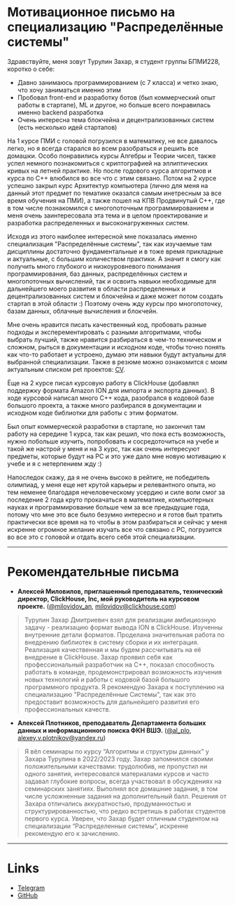 # Мотивационное письмо на специализацию "Распределённые системы"

Здравствуйте, меня зовут Турулин Захар, я студент группы БПМИ228, коротко о себе:
- Давно занимаюсь программированием (с 7 класса) и четко знаю, что хочу заниматься именно этим
- Пробовал front-end и разработку ботов (был коммерческий опыт работы в стартапе), ML и другое, но больше всего понравилась именно backend разработка
- Очень интересна тема блокчейна и децентрализованных систем (есть несколько идей стартапов)

На 1 курсе ПМИ с головой погрузился в математику, не все давалось легко, но я всегда старался во всем разобраться и решить все домашки. Особо понравились курсы Алгебры и Теории чисел, также успел немного познакомиться с криптографией на эллиптических кривых на летней практике. Но после годового курса алгоритмов и курса по С++ влюбился во все что с этим связано. Потом на 2 курсе успешно закрыл курс Архитектур компьютера (лично для меня на данный этот предмет по тематике оказался самым инетресным за все время обучения на ПМИ), а также пошел на КПВ Продвинутый С++, где в том числе познакомился с многопоточным программированием и меня очень заинтересовала эта тема и в целом проектирование и разработка распределенных и высоконагруженных систем.

Исходя из этого наиболее интересной мне показалась именно специализация "Распределённые системы", так как изучаемые там дисциплины достаточно фундаментальные и в тоже время прикладные и актуальные, с большим количеством практики. А значит я смогу как получить много глубокого и низкоуровневого понимания программирования, баз данных, распределённых систем и многопоточных вычислений, так и освоить навыки необходимые для дальнейшего моего развития в области распределенных и децентрализованных систем и блокчейна и даже может потом создать стартап в этой области :) Поэтому очень жду курсы про многопоточку, базам данных, облачные вычисления и блокчейн.

Мне очень нравится писать качественный код, пробовать разные подходы и эксперементировать с разными алгоритмами, чтобы выбрать лучший, также нравится разбираться в чем-то техническом и сложном, рыться в документации и исходном коде, чтобы точно понять как что-то работает и устроено, думаю эти навыки будут актуальны для выбранной специализации. Также в резюме можно ознакомится с моим актуальным списком pet проектов: [CV](https://github.com/zahartd/distributed_systems_motivation/blob/main/CV_Zakhar_Turulin__rus_.pdf).

Ёще на 2 курсе писал курсовую работу в ClickHouse (добавлял поддержку формата Amazon ION для импорта и экспорта данных). В ходе курсовой написал много C++ кода, разобрался в кодовой базе большого проекта, а также много разбирался в документации и исходном коде библиотки для работы с этим форматом.

Был опыт коммерческой разработки в стартапе, но закончил там работу на середине 1 курса, так как решил, что пока есть возможность, нужно побольше изучить, попробовать и сосредоточиться на учебе и такой же настрой у меня и на 3 курс, так как очень интересуют предметы, которые будут на РС и это уже дало мне новую мотивацию к учебе и я с нетерпением жду :)

Напоследок скажу, да я не очень высоко в рейтиге, не победитель олимпиад, у меня еще нет крутой карьеры и релевантного опыта, но тем неменее благодаря нечеловеческому усердию и силе воли смог за последение 2 года круто прокачаться в математике, компьютерных науках и программирование больше чем за все предыдущие года, потому что мне это все было безумно интересно и я готов был тратить практически все время на то чтобы в этом разбираться и сейчас у меня искренне огромное желание изучать все что связано с РС, погрузится во все это с головой и отдать всего себя этой специализации.

---

# Рекомендательные письма

- **Алексей Миловилов, приглашенный преподаватель, технический директор, ClickHouse, Inc, мой руководитель на курсовом проекте.** ([@milovidov_an](https://t.me/milovidov_an), [milovidov@clickhouse.com](milovidov@clickhouse.com))
> Турулин Захар Дмитриевич взял для реализации амбициозную задачу - реализацию формат вывода ION в ClickHouse. Изученны внутренние детали форматов. Проделана значительная работа по внедрению библиотек в систему сборки и их интеграция. Реализация качественная и мы будем рассчитывать на её внедрение в ClickHouse. Захар проявил себя как профессиональный разработчик на C++, показал способность работать в команде, продемонстрировал возможность изучения новых технологий и работы с кодовой базой большого программного продукта. Я рекомендую Захара к поступлению на специализацию "Распределённые Системы", так как это предоставит возможность для дальнейшего развития его профессиональных качеств.

- **Алексей Плотников, преподаватель Департамента больших данных и информационного поиска ФКН ВШЭ.** ([@al_plo](https://t.me/al_plo), [alexey.v.plotnikov@yandex.ru](alexey.v.plotnikov@yandex.ru))
> Я вёл семинары по курсу “Алгоритмы и структуры данных” у Захара Турулина в 2022/2023 году. Захар запомнился своими положительными качествами: трудолюбив, не пропустил ни одного занятия, интересовался материалами курсов и часто задавал глубокие вопросы, всегда участвовал в обсуждениях на семинарских занятиях. Выполнял все домашние задания, в том числе усложненные задания на дополнительный балл. Решения от Захара отличались аккуратностью, продуманностью и структурированностью, что редко встретишь в работах студентов первого курса. Уверен, что Захар будет отличным студентом на специализации “Распределенные системы”, искренне рекомендую его к зачислению.


---

# Links

- [Telegram](https://t.me/hexinf)
- [GitHub](https://github.com/zahartd) 
